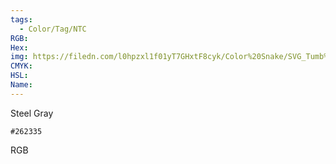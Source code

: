 ```yaml
---
tags:
  - Color/Tag/NTC
RGB:
Hex:
img: https://filedn.com/l0hpzxl1f01yT7GHxtF8cyk/Color%20Snake/SVG_Tumb%20Mass%20No%20Name/262335.svg
CMYK:
HSL:
Name:
---
```

Steel Gray
```palette
#262335
```
RGB
